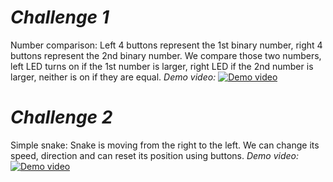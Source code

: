# _Challenge 1_
Number comparison:
	Left 4 buttons represent the 1st binary number, right 4 buttons represent the 2nd binary number.
	We compare those two numbers, left LED turns on if the 1st number is larger, right LED if the 2nd number is larger, neither is on if they are equal.
	_Demo video:_
	[![Demo video](https://img.youtube.com/vi/wWPfPyas37A/0.jpg)](https://www.youtube.com/watch?v=wWPfPyas37A)

# _Challenge 2_
Simple snake:
	Snake is moving from the right to the left. We can change its speed, direction and can reset its position using buttons.
	_Demo video:_
	[![Demo video](https://img.youtube.com/vi/L0NwN2ZMpdU/0.jpg)](https://www.youtube.com/watch?v=L0NwN2ZMpdU)
	
	